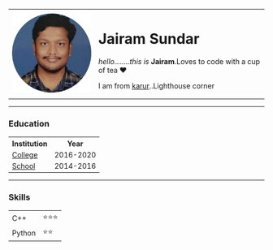
<html lang="en" dir="ltr">

<head>
  <meta charset="utf-8">
  
</head>

<body>
  <table cellspacing="20px">
    <tr>
      <td> <img src="circle-cropped.png" alt="jairam profile pic" width="200"></td>
      <td>
        <h1>Jairam Sundar</h1>
        <p><em>hello........this is </em><strong>Jairam</strong>.Loves to code with a cup of tea ❤️ </p>
        <p>I am from <a href="https://karur.nic.in/">karur</a>..Lighthouse corner</p>
      </td>
    </tr>

  </table>

  <hr>
  <h3>Education</h3>
  <p>
  <table>
    
  <tr>
        <th>Institution</th>
        <th>Year</th>
   </tr>

    
    

  <tr>
        <td>
        <a href="College.html">College</a>
        </td>
        <td>2016-2020</td>
      </tr>

  <tr>
        <td>
        <a href="school.html">School</a>
        </td>
        <td>2014-2016</td>
  </tr>
    
  </table>
  <hr>
  <h3>Skills</h3>
  <table cellspacing="10px">
    <tr>
      <td>C++</td>
      <td>⭐⭐⭐</td>
    </tr>
    <tr>
      <td>Python</td>
      <td>⭐⭐</td>
    </tr>

  </table>
  </p>

</body>

</html>
